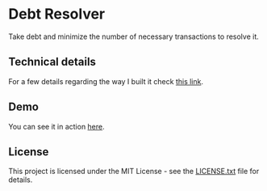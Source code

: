 # Debt Resolver

Take debt and minimize the number of necessary transactions to resolve it.

## Technical details

For a few details regarding the way I built it check [this link](http://davidtimovski.com/MyProjects/DebtResolver).

## Demo

You can see it in action [here](http://debtresolver.davidtimovski.com/).

## License

This project is licensed under the MIT License - see the [LICENSE.txt](LICENSE.txt) file for details.